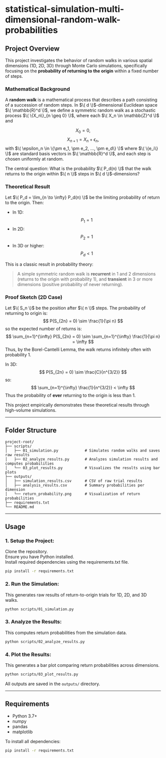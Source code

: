 # statistical-simulation-multi-dimensional-random-walk-probabilities

## Project Overview

This project investigates the behavior of random walks in various spatial dimensions (1D, 2D, 3D) through Monte Carlo simulations, specifically focusing on the **probability of returning to the origin** within a fixed number of steps.

### Mathematical Background

A **random walk** is a mathematical process that describes a path consisting of a succession of random steps. In $\( d \)$-dimensional Euclidean space $\( \mathbb{R}^d \)$, we define a symmetric random walk as a stochastic process $\( \{X_n\}_{n \geq 0} \)$, where each $\( X_n \in \mathbb{Z}^d \)$ and

$$
X_0 = 0,
$$
$$
X_{n+1} = X_n + \epsilon_n,
$$
with $\( \epsilon_n \in \{\pm e_1, \pm e_2, ..., \pm e_d\} \)$ where $\( \{e_i\} \)$ are standard basis vectors in $\( \mathbb{R}^d \)$, and each step is chosen uniformly at random.

The central question: What is the probability $\( P_d(n) \)$ that the walk returns to the origin within $\( n \)$ steps in $\( d \)$-dimensions?

### Theoretical Result

Let $\( P_d = \lim_{n \to \infty} P_d(n) \)$ be the limiting probability of return to the origin. Then:

- In 1D: $$P_1 = 1$$
- In 2D: $$P_2 = 1$$
- In 3D or higher: $$P_d < 1$$

This is a classic result in probability theory:

> A simple symmetric random walk is **recurrent** in 1 and 2 dimensions (returns to the origin with probability 1), and **transient** in 3 or more dimensions (positive probability of never returning).

### Proof Sketch (2D Case)
Let $\( S_n \)$ be the position after $\( n \)$ steps. The probability of returning to origin is:
$$
P(S_{2n} = 0) \sim \frac{1}{\pi n}
$$
so the expected number of returns is:
$$
\sum_{n=1}^{\infty} P(S_{2n} = 0) \sim \sum_{n=1}^{\infty} \frac{1}{\pi n} = \infty
$$
Thus, by the Borel-Cantelli Lemma, the walk returns infinitely often with probability 1.

In 3D:
$$
P(S_{2n} = 0) \sim \frac{C}{n^{3/2}}
$$
so:
$$
\sum_{n=1}^{\infty} \frac{1}{n^{3/2}} < \infty
$$
Thus the probability of **ever** returning to the origin is less than 1.

This project empirically demonstrates these theoretical results through high-volume simulations.

---

## Folder Structure

```
project-root/
├── scripts/
│   ├── 01_simulation.py            # Simulates random walks and saves raw results
│   ├── 02_analyze_results.py       # Analyzes simulation results and computes probabilities
│   └── 03_plot_results.py          # Visualizes the results using bar plots
├── outputs/
│   ├── simulation_results.csv      # CSV of raw trial results
│   ├── analysis_results.csv        # Summary probabilities per dimension
│   └── return_probability.png      # Visualization of return probabilities
├── requirements.txt
└── README.md
```

---

## Usage

### 1. Setup the Project:
Clone the repository.  
Ensure you have Python installed.  
Install required dependencies using the requirements.txt file.
```bash
pip install -r requirements.txt
```

### 2. Run the Simulation:
This generates raw results of return-to-origin trials for 1D, 2D, and 3D walks.
```bash
python scripts/01_simulation.py
```

### 3. Analyze the Results:
This computes return probabilities from the simulation data.
```bash
python scripts/02_analyze_results.py
```

### 4. Plot the Results:
This generates a bar plot comparing return probabilities across dimensions.
```bash
python scripts/03_plot_results.py
```

All outputs are saved in the `outputs/` directory.

---

## Requirements

- Python 3.7+
- numpy
- pandas
- matplotlib

To install all dependencies:
```bash
pip install -r requirements.txt
```